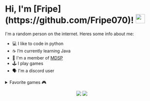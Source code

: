 <h1> Hi, I'm [Fripe](https://github.com/Fripe070)! <img src="https://cdn.discordapp.com/emojis/826546112374243353.gif" width="30"></h2>
I'm a random person on the internet. Heres some info about me:

- 💻 I like to code in python
- ☕ I’m currently learning Java
- 👀 I'm a member of [MDSP](https://github.com/M-D-S-T)
- 🕹 I play games
- 🗣️ I'm a discord user

<details>
<summary>Favorite games 🎮</summary>
  [Minecraft](https://www.minecraft.net/)  
  [Terraria](https://store.steampowered.com/app/105600/Terraria/)  
  [Noita](https://store.steampowered.com/app/881100/Noita/)  
  [Subnautica](https://store.steampowered.com/app/264710/Subnautica/)
</details>

<p align="center">  
  <img src ="https://github-readme-stats.vercel.app/api/top-langs/?username=Fripe070&count_private=true&theme=tokyonight">
  <img src ="https://github-readme-stats.vercel.app/api?username=Fripe070&show_icons=true&theme=tokyonight">
</p>
